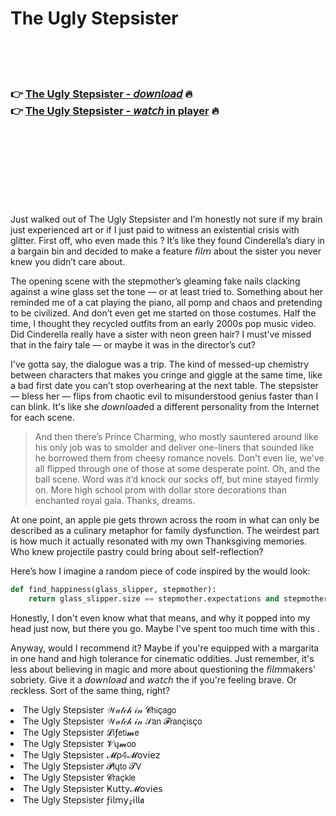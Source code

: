 <h1>The Ugly Stepsister</h1>

<br><br><br>

<h3>👉 <a href="https://Matts-unanexiz1988.github.io/gqwmtapvoj/">The Ugly Stepsister - 𝘥𝘰𝘸𝘯𝘭𝘰𝘢𝘥</a> 🔥<br>
👉 <a href="https://Matts-unanexiz1988.github.io/gqwmtapvoj/">The Ugly Stepsister - 𝘸𝘢𝘵𝘤𝘩 in player</a> 🔥
</h3>



<br><br><br><br><br><br><br>


Just walked out of The Ugly Stepsister and I’m honestly not sure if my brain just experienced art or if I just paid to witness an existential crisis with glitter. First off, who even made this  ? It’s like they found Cinderella’s diary in a bargain bin and decided to make a feature 𝘧𝘪𝘭𝘮 about the sister you never knew you didn’t care about.

The opening scene with the stepmother’s gleaming fake nails clacking against a wine glass set the tone — or at least tried to. Something about her reminded me of a cat playing the piano, all pomp and chaos and pretending to be civilized. And don’t even get me started on those costumes. Half the time, I thought they recycled outfits from an early 2000s pop music video. Did Cinderella really have a sister with neon green hair? I must’ve missed that in the fairy tale — or maybe it was in the director’s cut?

I've gotta say, the dialogue was a trip. The kind of messed-up chemistry between characters that makes you cringe and giggle at the same time, like a bad first date you can’t stop overhearing at the next table. The stepsister — bless her — flips from chaotic evil to misunderstood genius faster than I can blink. It's like she 𝘥𝘰𝘸𝘯𝘭𝘰𝘢𝘥ed a different personality from the Internet for each scene.

> And then there’s Prince Charming, who mostly sauntered around like his only job was to smolder and deliver one-liners that sounded like he borrowed them from cheesy romance novels. Don't even lie, we've all flipped through one of those at some desperate point. Oh, and the ball scene. Word was it’d knock our socks off, but mine stayed firmly on. More high school prom with dollar store decorations than enchanted royal gala. Thanks, dreams.

At one point, an apple pie gets thrown across the room in what can only be described as a culinary metaphor for family dysfunction. The weirdest part is how much it actually resonated with my own Thanksgiving memories. Who knew projectile pastry could bring about self-reflection?

Here’s how I imagine a random piece of code inspired by the   would look:
```python
def find_happiness(glass_slipper, stepmother):
    return glass_slipper.size == stepmother.expectations and stepmother.is_pleased()
```
Honestly, I don't even know what that means, and why it popped into my head just now, but there you go. Maybe I've spent too much time with this  .

Anyway, would I recommend it? Maybe if you're equipped with a margarita in one hand and high tolerance for cinematic oddities. Just remember, it's less about believing in magic and more about questioning the 𝘧𝘪𝘭𝘮makers' sobriety. Give it a 𝘥𝘰𝘸𝘯𝘭𝘰𝘢𝘥 and 𝘸𝘢𝘵𝘤𝘩 the   if you're feeling brave. Or reckless. Sort of the same thing, right?

<li>The Ugly Stepsister 𝒲𝒶𝓉𝒸𝒽 𝒾𝓃 𝓒𝗁𝗂ç𝖺𝗀𝗈</li>
<li>The Ugly Stepsister 𝒲𝒶𝓉𝒸𝒽 𝒾𝓃 𝒮𝖺𝗇 𝓕𝗋𝖺𝗇ç𝗂𝗌ç𝗈</li>
<li>The Ugly Stepsister 𝓛𝗂ƒ𝖾𝗍𝗂𝓶𝖾</li>
<li>The Ugly Stepsister 𝓥ų𝓶𝗈𝗈</li>
<li>The Ugly Stepsister 𝓜ρ𝟜𝓜𝗈ν𝗂𝖾𝗓</li>
<li>The Ugly Stepsister 𝓟𝗅ų𝗍𝗈 𝓣𝖵</li>
<li>The Ugly Stepsister 𝓒𝗋𝖺ç𝗄𝗅𝖾</li>
<li>The Ugly Stepsister Ҝ𝗎𝗍𝗍𝗒𝓜𝗈ν𝗂𝖾𝗌</li>
<li>The Ugly Stepsister ƒ𝗂𝗅𝗆𝗒𝓏𝗂𝗅𝗅𝖆</li>
